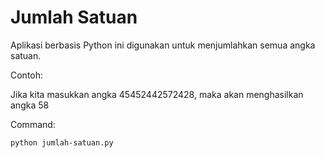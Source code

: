 # Jumlah Satuan

Aplikasi berbasis Python ini digunakan untuk menjumlahkan semua angka satuan.

Contoh:

Jika kita masukkan angka 45452442572428, maka akan menghasilkan angka 58

Command:

```bash
python jumlah-satuan.py
```